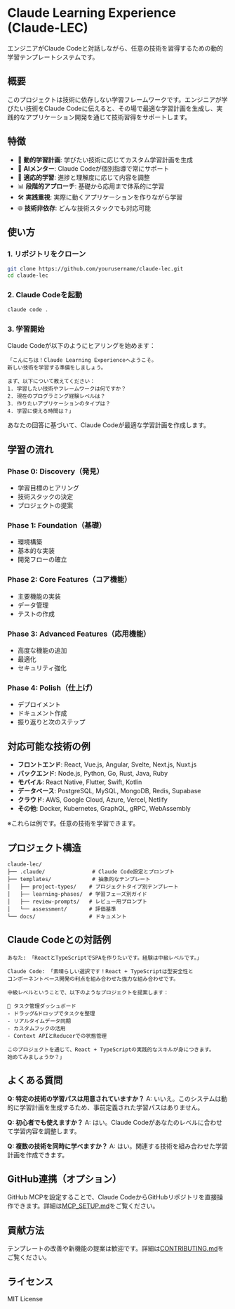 # Claude Learning Experience (Claude-LEC)

エンジニアがClaude Codeと対話しながら、任意の技術を習得するための動的学習テンプレートシステムです。

## 概要

このプロジェクトは技術に依存しない学習フレームワークです。エンジニアが学びたい技術をClaude Codeに伝えると、その場で最適な学習計画を生成し、実践的なアプリケーション開発を通じて技術習得をサポートします。

## 特徴

- 🎯 **動的学習計画**: 学びたい技術に応じてカスタム学習計画を生成
- 🤖 **AIメンター**: Claude Codeが個別指導で常にサポート
- 🔄 **適応的学習**: 進捗と理解度に応じて内容を調整
- 📊 **段階的アプローチ**: 基礎から応用まで体系的に学習
- 🛠 **実践重視**: 実際に動くアプリケーションを作りながら学習
- 🌐 **技術非依存**: どんな技術スタックでも対応可能

## 使い方

### 1. リポジトリをクローン

```bash
git clone https://github.com/yourusername/claude-lec.git
cd claude-lec
```

### 2. Claude Codeを起動

```bash
claude code .
```

### 3. 学習開始

Claude Codeが以下のようにヒアリングを始めます：

```
「こんにちは！Claude Learning Experienceへようこそ。
新しい技術を学習する準備をしましょう。

まず、以下について教えてください：
1. 学習したい技術やフレームワークは何ですか？
2. 現在のプログラミング経験レベルは？
3. 作りたいアプリケーションのタイプは？
4. 学習に使える時間は？」
```

あなたの回答に基づいて、Claude Codeが最適な学習計画を作成します。

## 学習の流れ

### Phase 0: Discovery（発見）
- 学習目標のヒアリング
- 技術スタックの決定
- プロジェクトの提案

### Phase 1: Foundation（基礎）
- 環境構築
- 基本的な実装
- 開発フローの確立

### Phase 2: Core Features（コア機能）
- 主要機能の実装
- データ管理
- テストの作成

### Phase 3: Advanced Features（応用機能）
- 高度な機能の追加
- 最適化
- セキュリティ強化

### Phase 4: Polish（仕上げ）
- デプロイメント
- ドキュメント作成
- 振り返りと次のステップ

## 対応可能な技術の例

- **フロントエンド**: React, Vue.js, Angular, Svelte, Next.js, Nuxt.js
- **バックエンド**: Node.js, Python, Go, Rust, Java, Ruby
- **モバイル**: React Native, Flutter, Swift, Kotlin
- **データベース**: PostgreSQL, MySQL, MongoDB, Redis, Supabase
- **クラウド**: AWS, Google Cloud, Azure, Vercel, Netlify
- **その他**: Docker, Kubernetes, GraphQL, gRPC, WebAssembly

※これらは例です。任意の技術を学習できます。

## プロジェクト構造

```
claude-lec/
├── .claude/               # Claude Code設定とプロンプト
├── templates/             # 抽象的なテンプレート
│   ├── project-types/    # プロジェクトタイプ別テンプレート
│   ├── learning-phases/  # 学習フェーズ別ガイド
│   ├── review-prompts/   # レビュー用プロンプト
│   └── assessment/       # 評価基準
└── docs/                 # ドキュメント
```

## Claude Codeとの対話例

```
あなた: 「ReactとTypeScriptでSPAを作りたいです。経験は中級レベルです。」

Claude Code: 「素晴らしい選択です！React + TypeScriptは型安全性と
コンポーネントベース開発の利点を組み合わせた強力な組み合わせです。

中級レベルということで、以下のようなプロジェクトを提案します：

📱 タスク管理ダッシュボード
- ドラッグ&ドロップでタスクを整理
- リアルタイムデータ同期
- カスタムフックの活用
- Context APIとReducerでの状態管理

このプロジェクトを通じて、React + TypeScriptの実践的なスキルが身につきます。
始めてみましょうか？」
```

## よくある質問

**Q: 特定の技術の学習パスは用意されていますか？**
A: いいえ。このシステムは動的に学習計画を生成するため、事前定義された学習パスはありません。

**Q: 初心者でも使えますか？**
A: はい。Claude Codeがあなたのレベルに合わせて学習内容を調整します。

**Q: 複数の技術を同時に学べますか？**
A: はい。関連する技術を組み合わせた学習計画を作成できます。

## GitHub連携（オプション）

GitHub MCPを設定することで、Claude CodeからGitHubリポジトリを直接操作できます。詳細は[MCP_SETUP.md](docs/MCP_SETUP.md)をご覧ください。

## 貢献方法

テンプレートの改善や新機能の提案は歓迎です。詳細は[CONTRIBUTING.md](docs/CONTRIBUTING.md)をご覧ください。

## ライセンス

MIT License
